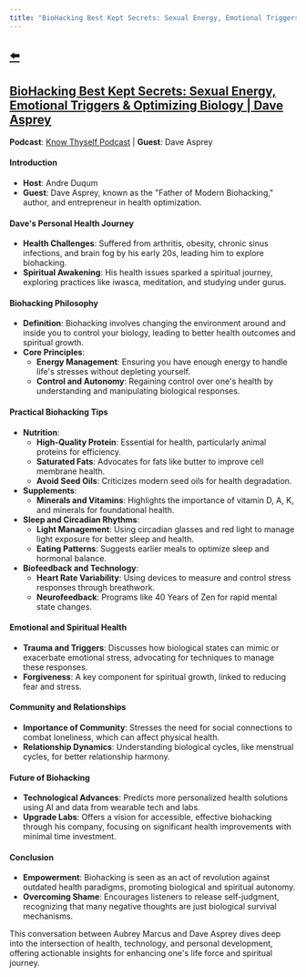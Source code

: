 ```yaml
---
title: "BioHacking Best Kept Secrets: Sexual Energy, Emotional Triggers & Optimizing Biology | Dave Asprey"
---
```


## [⬅️](/)

## [BioHacking Best Kept Secrets: Sexual Energy, Emotional Triggers & Optimizing Biology | Dave Asprey](https://www.youtube.com/watch?v=ipe3GM30wZw)

**Podcast**: [Know Thyself Podcast](https://www.youtube.com/playlist?list=PLcdXvEekPv1GRqbvjVf41TrYQhjHRO1_q) | **Guest**: Dave Asprey

#### **Introduction**
- **Host**: Andre Duqum
- **Guest**: Dave Asprey, known as the "Father of Modern Biohacking," author, and entrepreneur in health optimization.

#### **Dave's Personal Health Journey**
- **Health Challenges**: Suffered from arthritis, obesity, chronic sinus infections, and brain fog by his early 20s, leading him to explore biohacking.
- **Spiritual Awakening**: His health issues sparked a spiritual journey, exploring practices like iwasca, meditation, and studying under gurus.

#### **Biohacking Philosophy**
- **Definition**: Biohacking involves changing the environment around and inside you to control your biology, leading to better health outcomes and spiritual growth.
- **Core Principles**: 
  - **Energy Management**: Ensuring you have enough energy to handle life's stresses without depleting yourself.
  - **Control and Autonomy**: Regaining control over one's health by understanding and manipulating biological responses.

#### **Practical Biohacking Tips**
- **Nutrition**: 
  - **High-Quality Protein**: Essential for health, particularly animal proteins for efficiency.
  - **Saturated Fats**: Advocates for fats like butter to improve cell membrane health.
  - **Avoid Seed Oils**: Criticizes modern seed oils for health degradation.
- **Supplements**:
  - **Minerals and Vitamins**: Highlights the importance of vitamin D, A, K, and minerals for foundational health.
- **Sleep and Circadian Rhythms**: 
  - **Light Management**: Using circadian glasses and red light to manage light exposure for better sleep and health.
  - **Eating Patterns**: Suggests earlier meals to optimize sleep and hormonal balance.
- **Biofeedback and Technology**:
  - **Heart Rate Variability**: Using devices to measure and control stress responses through breathwork.
  - **Neurofeedback**: Programs like 40 Years of Zen for rapid mental state changes.

#### **Emotional and Spiritual Health**
- **Trauma and Triggers**: Discusses how biological states can mimic or exacerbate emotional stress, advocating for techniques to manage these responses.
- **Forgiveness**: A key component for spiritual growth, linked to reducing fear and stress.

#### **Community and Relationships**
- **Importance of Community**: Stresses the need for social connections to combat loneliness, which can affect physical health.
- **Relationship Dynamics**: Understanding biological cycles, like menstrual cycles, for better relationship harmony.

#### **Future of Biohacking**
- **Technological Advances**: Predicts more personalized health solutions using AI and data from wearable tech and labs.
- **Upgrade Labs**: Offers a vision for accessible, effective biohacking through his company, focusing on significant health improvements with minimal time investment.

#### **Conclusion**
- **Empowerment**: Biohacking is seen as an act of revolution against outdated health paradigms, promoting biological and spiritual autonomy.
- **Overcoming Shame**: Encourages listeners to release self-judgment, recognizing that many negative thoughts are just biological survival mechanisms.

This conversation between Aubrey Marcus and Dave Asprey dives deep into the intersection of health, technology, and personal development, offering actionable insights for enhancing one's life force and spiritual journey.